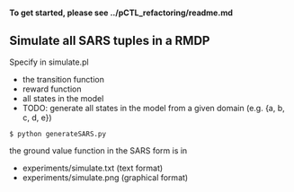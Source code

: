 #### To get started, please see ../pCTL_refactoring/readme.md

## Simulate all SARS tuples in a RMDP

Specify in simulate.pl
- the transition function
- reward function
- all states in the model
- TODO: generate all states in the model from a given domain (e.g. {a, b, c, d, e})

```console
$ python generateSARS.py
```

the ground value function in the SARS form is in
- experiments/simulate.txt (text format)
- experiments/simulate.png (graphical format)
